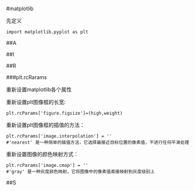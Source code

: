 #matplotlib

先定义 

	import matplotlib.pyplot as plt

##A

##I

##R

###plt.rcRarams

重新设置matplotlib各个属性

重新设置plt图像框的长宽:

	plt.rcParams['figure.figsize']=(high,weight)

重新设置plt图像框的插值的方法：

	plt.rcParams['image.interpolation'] = ''
	#'nearest' 是一种简单的插值方法，它选择最接近目标位置的像素值，不进行任何平滑处理

重新设置图像的颜色映射方式：

	plt.rcParams['image.cmap'] = ''
	#'gray' 是一种灰度颜色映射，它将图像中的像素值直接映射到灰度级别上
	
##S

